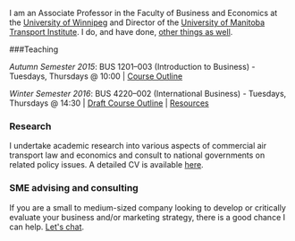 

I am an Associate Professor in the Faculty of Business and Economics at the [University of Winnipeg](http://www.uwinnipeg.ca) and Director of the [University of Manitoba Transport Institute](http://www.umti.ca).  I do, and have done, [other things as well](https://dtduval.github.io/about.html).

###Teaching     


*Autumn Semester 2015*: BUS 1201–003 (Introduction to Business) - Tuesdays, Thursdays @ 10:00 | [Course Outline](https://dl.dropboxusercontent.com/u/461710/BUS1201/BUS-1201-003-Autumn-2015-Duval.pdf)    

*Winter Semester 2016*: BUS 4220–002 (International Business) - Tuesdays, Thursdays @ 14:30 | [Draft Course Outline](https://dtduval.github.io/4220.html) | [Resources](https://dtduval.github.io/4220-resources.html)       
          

### Research

I undertake academic research into various aspects of commercial air transport law and economics and consult to national governments on related policy issues.  A detailed CV is available [here](http://dl.dropbox.com/u/461710/DuvalCV.pdf).

### SME advising and consulting

If you are a small to medium-sized company looking to develop or critically evaluate your business and/or marketing strategy, there is a good chance I can help.  [Let's chat](mailto:david@dtduval.com).